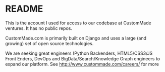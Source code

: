 README
======

This is the account I used for access to our codebase at CustomMade ventures. It has no public repos.

CustomMade.com is primarily built on Django and uses a large (and growing) set of open source technologies.

We are seeking great engineers (Python Backenders, HTML5/CSS3/JS Front Enders, DevOps and BigData/Search/Knowledge Graph engineers to expand our platform. See http://www.custommade.com/careers/ for more
